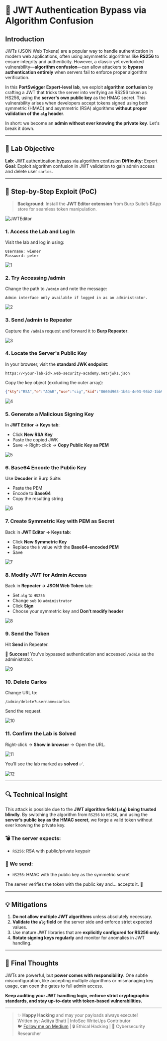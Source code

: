 # 🔐 JWT Authentication Bypass via Algorithm Confusion

## Introduction

JWTs (JSON Web Tokens) are a popular way to handle authentication in modern web applications, often using asymmetric algorithms like **RS256** to ensure integrity and authenticity. However, a classic yet overlooked vulnerability—**algorithm confusion**—can allow attackers to **bypass authentication entirely** when servers fail to enforce proper algorithm verification.

In this **PortSwigger Expert-level lab**, we exploit **algorithm confusion** by crafting a JWT that tricks the server into verifying an RS256 token as HS256, using the **server's own public key** as the HMAC secret. This vulnerability arises when developers accept tokens signed using both symmetric (HMAC) and asymmetric (RSA) algorithms **without proper validation of the `alg` header**.

In short: we become an **admin without ever knowing the private key**. Let's break it down.

---

## 🎯 Lab Objective

**Lab**: [JWT authentication bypass via algorithm confusion](https://portswigger.net/web-security/jwt/lab-jwt-authentication-bypass-via-kid-header-path-traversal)
**Difficulty**: Expert
**Goal**: Exploit algorithm confusion in JWT validation to gain admin access and delete user `carlos`.

---

## 🧪 Step-by-Step Exploit (PoC)

> **Background**: Install the **JWT Editor extension** from Burp Suite’s BApp store for seamless token manipulation.

![JWTEditor](https://github.com/user-attachments/assets/1d3474f0-4947-46a4-b37e-a4e02ed49909) <br/>

### 1. Access the Lab and Log In

Visit the lab and log in using:

```
Username: wiener  
Password: peter
```

![1](https://github.com/user-attachments/assets/d81a5a94-6366-4db8-9ccf-bcd20006d8cc) <br/>

### 2. Try Accessing /admin

Change the path to `/admin` and note the message:

```
Admin interface only available if logged in as an administrator.
```

![2](https://github.com/user-attachments/assets/d27a8a61-a350-48ba-b9c9-40f3ac3cf367) <br/>

### 3. Send /admin to Repeater

Capture the `/admin` request and forward it to **Burp Repeater**.

![3](https://github.com/user-attachments/assets/db325f1d-cf94-4300-b7d5-7f4d671c697a) <br/>

### 4. Locate the Server's Public Key

In your browser, visit the **standard JWK endpoint**:

```
https://<your-lab-id>.web-security-academy.net/jwks.json
```

Copy the key object (excluding the outer array):

```json
{"kty":"RSA","e":"AQAB","use":"sig","kid":"8660d963-1b64-4e93-96b2-1bb9fb258620","alg":"RS256","n":"rM3x..."}
```

![4](https://github.com/user-attachments/assets/1be8467c-0d07-4735-9a84-b36a502b1bca) <br/>

### 5. Generate a Malicious Signing Key

In **JWT Editor → Keys tab**:

* Click **New RSA Key**
* Paste the copied JWK
* Save → Right-click → **Copy Public Key as PEM**

![5](https://github.com/user-attachments/assets/514cdf23-5b1d-4d6c-9c51-c3002bb28f5d) <br/>

### 6. Base64 Encode the Public Key

Use **Decoder** in Burp Suite:

* Paste the PEM
* Encode to **Base64**
* Copy the resulting string

![6](https://github.com/user-attachments/assets/12b5fe26-8818-4818-9d65-1e1c426e9921) <br/>

### 7. Create Symmetric Key with PEM as Secret

Back in **JWT Editor → Keys tab**:

* Click **New Symmetric Key**
* Replace the `k` value with the **Base64-encoded PEM**
* Save

![7](https://github.com/user-attachments/assets/173f6991-a53e-4f60-b03a-473224e60b1a) <br/>

### 8. Modify JWT for Admin Access

Back in **Repeater → JSON Web Token** tab:

* Set `alg` to `HS256`
* Change `sub` to `administrator`
* Click **Sign**
* Choose your symmetric key and **Don’t modify header**

![8](https://github.com/user-attachments/assets/8dcb33bf-b857-48a7-a846-4eb57fde702e) <br/>

### 9. Send the Token

Hit **Send** in Repeater.

🎉 **Success!** You've bypassed authentication and accessed `/admin` as the administrator.

![9](https://github.com/user-attachments/assets/8fc7498c-2f94-4d3e-849e-d36268c96e16) <br/>

### 10. Delete Carlos

Change URL to:

```
/admin/delete?username=carlos
```

Send the request.

![10](https://github.com/user-attachments/assets/1414fa2a-1a6d-4b1e-b021-edf358090397) <br/>

### 11. Confirm the Lab is Solved

Right-click → **Show in browser** → Open the URL.

![11](https://github.com/user-attachments/assets/faa68ebb-d61a-4fe1-8b5b-b086451d9fed) <br/>

You’ll see the lab marked as **solved** ✅.

![12](https://github.com/user-attachments/assets/b552ac51-5985-4429-a69c-3e9013884a55) <br/>

---

## 🔍 Technical Insight

This attack is possible due to the **JWT algorithm field (`alg`) being trusted blindly**. By switching the algorithm from `RS256` to `HS256`, and using the **server’s public key as the HMAC secret**, we forge a valid token without ever knowing the private key.

### 💣 The server expects:

* `RS256`: RSA with public/private keypair

### 🚨 We send:

* `HS256`: HMAC with the public key as the symmetric secret

The server verifies the token with the public key and... accepts it. 🤯

---

## 💡 Mitigations

1. **Do not allow multiple JWT algorithms** unless absolutely necessary.
2. **Validate the `alg` field** on the server side and enforce strict expected values.
3. Use mature JWT libraries that are **explicitly configured for RS256 only**.
4. **Rotate signing keys regularly** and monitor for anomalies in JWT handling.

---

## 🤝 Final Thoughts

JWTs are powerful, but **power comes with responsibility**. One subtle misconfiguration, like accepting multiple algorithms or mismanaging key usage, can open the gates to full admin access.

**Keep auditing your JWT handling logic, enforce strict cryptographic standards, and stay up-to-date with token-based vulnerabilities.**

---

> ✨ **Happy Hacking** and may your payloads always execute! <br/>
> Written by: Aditya Bhatt | InfoSec WriteUps Contributor <br/>
> 🐦 [Follow me on Medium](https://medium.com/@yourhandle) | 🔒 Ethical Hacking | 🧠 Cybersecurity Researcher <br/>

